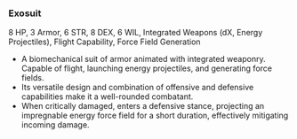 ### Exosuit
8 HP, 3 Armor, 6 STR, 8 DEX, 6 WIL, Integrated Weapons (dX, Energy Projectiles), Flight Capability, Force Field Generation

- A biomechanical suit of armor animated with integrated weaponry. Capable of flight, launching energy projectiles, and generating force fields.
- Its versatile design and combination of offensive and defensive capabilities make it a well-rounded combatant.
- When critically damaged, enters a defensive stance, projecting an impregnable energy force field for a short duration, effectively mitigating incoming damage.

